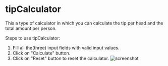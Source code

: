 # tipCalculator
This a type of calculator in which you can calculate the tip per head and the total amount per person.

Steps to use tipCalculator:
1. Fill all the(three) input fields with valid input values.
2. Click on "Calculate" button.
3. Click on "Reset" button to reset the calculator.
![screenshot](https://github.com/arvindshokhanda/tipCalculator/image.png?raw=true)